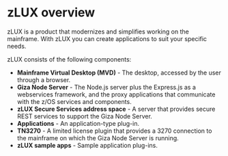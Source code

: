 # zLUX overview

zLUX is a product that modernizes and simplifies working on the mainframe. With zLUX you can create applications to suit your specific needs.

zLUX consists of the following components:

* **Mainframe Virtual Desktop \(MVD\)** - The desktop, accessed by the user through a browser.
* **Giza Node Server** - The Node.js server plus the Express.js as a webservices framework, and the proxy applications that communicate with the z/OS services and components.
* **zLUX Secure Services address space** - A server that provides secure REST services to support the Giza Node Server.
* **Applications** - An application-type plug-in.
* **TN3270** - A limited license plugin that provides a 3270 connection to the mainframe on which the Giza Node Server is running.
* **zLUX sample apps** - Sample application plug-ins.

